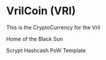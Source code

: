 VrilCoin (VRI)
===========

This is the CryptoCurrency for the Vril

Home of the Black Sun

Scrypt Hashcash PoW Template